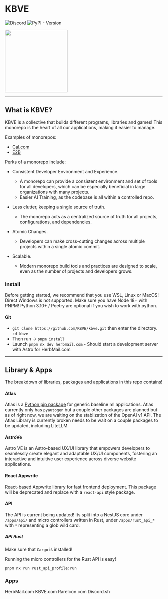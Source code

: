 # KBVE

![Discord](https://img.shields.io/discord/342732838598082562?logo=discord)
![PyPI - Version](https://img.shields.io/pypi/v/kbve)

<a alt="KBVE Logo" href="https://kbve.com/" target="_blank" rel="noreferrer"><img src="https://raw.githubusercontent.com/KBVE/kbve.com/main/public/assets/img/kbve.png" width="200"></a>

* * *

## What is KBVE?

KBVE is a collective that builds different programs, libraries and games!
This monorepo is the heart of all our applications, making it easier to manage.

Examples of monorepos:

- [Cal.com](https://github.com/calcom/cal.com)
- [E2B](https://github.com/e2b-dev/e2b/)

Perks of a monorepo include:

- Consistent Developer Environment and Experience.
    - A monorepo can provide a consistent environment and set of tools for all developers, which can be especially beneficial in large organizations with many projects.
    - Easier AI Training, as the codebase is all within a controlled repo.

- Less clutter, keeping a single source of truth.
    - The monorepo acts as a centralized source of truth for all projects, configurations, and dependencies.

- Atomic Changes.
    - Developers can make cross-cutting changes across multiple projects within a single atomic commit.

- Scalable.
    - Modern monorepo build tools and practices are designed to scale, even as the number of projects and developers grows.

### Install

Before getting started, we recommend that you use WSL, Linux or MacOS! Direct Windows is not supported.
Make sure you have Node 18+ with PNPM! Python 3.10+ / Poetry are optional if you wish to work with python.

#### Git

- `git clone https://github.com/KBVE/kbve.git` then enter the directory. `cd kbve`
- Then run -> `pnpm install`
- Launch `pnpm nx dev herbmail.com` - Should start a development server with Astro for HerbMail.com

* * *

## Library & Apps

The breakdown of libraries, packages and applications in this repo contains!

#### Atlas

Atlas is a [Python pip package](https://pypi.org/p/kbve) for generic baseline ml applications. 
Atlas currently only has `pyautogen` but a couple other packages are planned but as of right now, we are waiting on the stablization of the OpenAI v1 API.
The Atlas Library is currently broken needs to be wait on a couple packages to be updated, including LiteLLM.

#### AstroVe

Astro VE is an Astro-based UX/UI library that empowers developers to seamlessly create elegant and adaptable UX/UI components, fostering an interactive and intuitive user experience across diverse website applications. 

#### React Appwrite

React-based Appwrite library for fast frontend deployment.
This package will be deprecated and replace with a `react-api` style package.

#### API

The API is current being updated! Its split into a NestJS core under `/apps/api/` and micro controllers written in Rust, under `/apps/rust_api_*` with `*` representing a glob wild card.

##### API Rust

Make sure that `Cargo` is installed!

Running the micro controllers for the Rust API is easy!

`pnpm nx run rust_api_profile:run`


### Apps

HerbMail.com
KBVE.com
RareIcon.com
Discord.sh